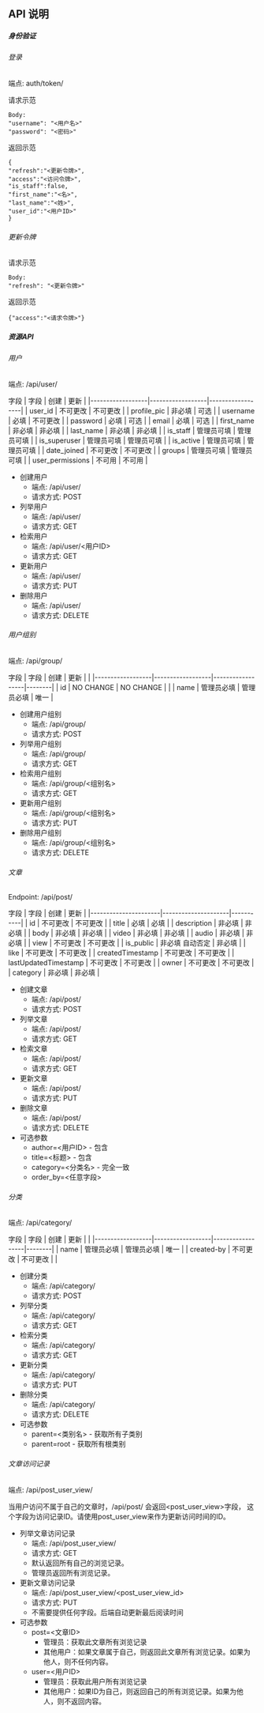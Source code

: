 ## API 说明


##### 身份验证

###### 登录
端点: auth/token/

请求示范
```text
Body:
"username": "<用户名>"
"password": "<密码>"
```

返回示范
```text
{
"refresh":"<更新令牌>",
"access":"<访问令牌>",
"is_staff":false,
"first_name":"<名>",
"last_name":"<姓>",
"user_id":"<用户ID>"
}
```
###### 更新令牌
请求示范
```text
Body:
"refresh": "<更新令牌>"
```
返回示范
```text
{"access":"<请求令牌>"}
```

##### 资源API

###### 用户
端点: /api/user/

字段
| 字段              | 创建             | 更新              |
|------------------|------------------|------------------|
| user_id          | 不可更改          | 不可更改           |
| profile_pic      | 非必填            | 可选              |
| username         | 必填              | 不可更改          |
| password         | 必填              | 可选              |
| email            | 必填              | 可选              |
| first_name       | 非必填            | 非必填            |
| last_name        | 非必填            | 非必填            |
| is_staff         | 管理员可填        | 管理员可填         |
| is_superuser     | 管理员可填        | 管理员可填         |
| is_active        | 管理员可填        | 管理员可填         |
| date_joined      | 不可更改          | 不可更改          |
| groups           | 管理员可填        | 管理员可填         |
| user_permissions | 不可用            | 不可用            |


* 创建用户
    * 端点: /api/user/
    * 请求方式: POST
* 列举用户
    * 端点: /api/user/
    * 请求方式: GET
* 检索用户
    * 端点: /api/user/<用户ID>
    * 请求方式: GET
* 更新用户
    * 端点: /api/user/<user ID>
    * 请求方式: PUT
* 删除用户
    * 端点: /api/user/<user ID>
    * 请求方式: DELETE


###### 用户组别
端点: /api/group/

字段
| 字段              | 创建             | 更新              |        |
|------------------|------------------|------------------|--------|
| id               | NO CHANGE        | NO CHANGE        |        |
| name             | 管理员必填        | 管理员必填         | 唯一    |



* 创建用户组别
    * 端点: /api/group/
    * 请求方式: POST
* 列举用户组别
    * 端点: /api/group/
    * 请求方式: GET
* 检索用户组别
    * 端点: /api/group/<组别名>
    * 请求方式: GET
* 更新用户组别
    * 端点: /api/group/<组别名>
    * 请求方式: PUT
* 删除用户组别
    * 端点: /api/group/<组别名>
    * 请求方式: DELETE


###### 文章
Endpoint: /api/post/

字段
| 字段                 | 创建                 | 更新    |
|----------------------|---------------------|-----------|
| id                   | 不可更改             | 不可更改 |
| title                | 必填                 | 必填  |
| description          | 非必填               | 非必填     |
| body                 | 非必填               | 非必填     |
| video                | 非必填               | 非必填     |
| audio                | 非必填               | 非必填     |
| view                 | 不可更改             | 不可更改   |
| is_public            | 非必填  自动否定      | 非必填     |
| like                 | 不可更改             | 不可更改   |
| createdTimestamp     | 不可更改             | 不可更改   |
| lastUpdatedTimestamp | 不可更改             | 不可更改   |
| owner                | 不可更改             | 不可更改   |
| category             | 非必填               | 非必填     |

* 创建文章
    * 端点: /api/post/
    * 请求方式: POST
* 列举文章
    * 端点: /api/post/
    * 请求方式: GET
* 检索文章
    * 端点: /api/post/<id>
    * 请求方式: GET
* 更新文章
    * 端点: /api/post/<id>
    * 请求方式: PUT
* 删除文章
    * 端点: /api/post/<id>
    * 请求方式: DELETE
* 可选参数
    * author=<用户ID> - 包含
    * title=<标题> - 包含
    * category=<分类名> - 完全一致
    * order_by=<任意字段>
  
  
###### 分类
端点: /api/category/

字段
| 字段              | 创建             | 更新              |        |
|------------------|------------------|------------------|--------|
| name             | 管理员必填        | 管理员必填         | 唯一   |
| created-by       | 不可更改          | 不可更改           |        |



* 创建分类
    * 端点: /api/category/
    * 请求方式: POST
* 列举分类
    * 端点: /api/category/
    * 请求方式: GET
* 检索分类
    * 端点: /api/category/<name>
    * 请求方式: GET
* 更新分类
    * 端点: /api/category/<name>
    * 请求方式: PUT
* 删除分类
    * 端点: /api/category/<name>
    * 请求方式: DELETE
* 可选参数
    * parent=<类别名> - 获取所有子类别
    * parent=root - 获取所有根类别
  
  
###### 文章访问记录
端点: /api/post_user_view/

当用户访问不属于自己的文章时，/api/post/ 会返回<post_user_view>字段，
这个字段为访问记录ID。请使用post_user_view来作为更新访问时间的ID。


* 列举文章访问记录
    * 端点: /api/post_user_view/
    * 请求方式: GET
    * 默认返回所有自己的浏览记录。
    * 管理员返回所有浏览记录。
* 更新文章访问记录
    * 端点: /api/post_user_view/<post_user_view_id>
    * 请求方式: PUT
    * 不需要提供任何字段。后端自动更新最后阅读时间
* 可选参数
    * post=<文章ID>
        * 管理员：获取此文章所有浏览记录
        * 其他用户：如果文章属于自己，则返回此文章所有浏览记录。如果为他人，则不任何内容。
    * user=<用户ID>
        * 管理员：获取此用户所有浏览记录
        * 其他用户：如果ID为自己，则返回自己的所有浏览记录。如果为他人，则不返回内容。
  